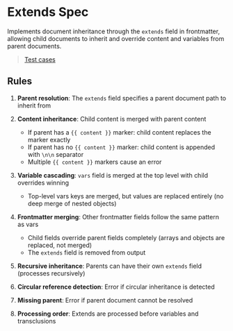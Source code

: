 # Extends Spec

Implements document inheritance through the `extends` field in frontmatter, allowing child documents to inherit and override content and variables from parent documents.

> [Test cases](extends.tests.md)

## Rules

1. **Parent resolution**: The `extends` field specifies a parent document path to inherit from

2. **Content inheritance**: Child content is merged with parent content
   - If parent has a `{{ content }}` marker: child content replaces the marker exactly
   - If parent has no `{{ content }}` marker: child content is appended with `\n\n` separator
   - Multiple `{{ content }}` markers cause an error

3. **Variable cascading**: `vars` field is merged at the top level with child overrides winning
   - Top-level vars keys are merged, but values are replaced entirely (no deep merge of nested objects)

4. **Frontmatter merging**: Other frontmatter fields follow the same pattern as vars
   - Child fields override parent fields completely (arrays and objects are replaced, not merged)
   - The `extends` field is removed from output

5. **Recursive inheritance**: Parents can have their own `extends` field (processes recursively)

6. **Circular reference detection**: Error if circular inheritance is detected

7. **Missing parent**: Error if parent document cannot be resolved

8. **Processing order**: Extends are processed before variables and transclusions
